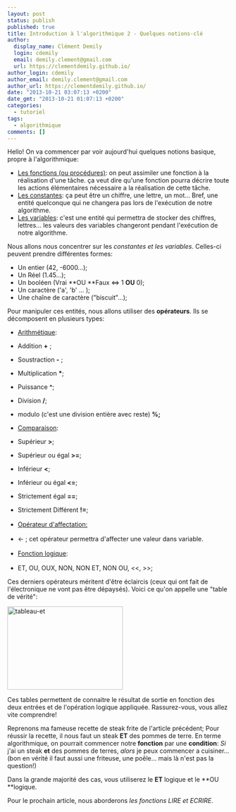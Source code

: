 ```yaml
---
layout: post
status: publish
published: true
title: Introduction à l'algorithmique 2 - Quelques notions-clé
author:
  display_name: Clément Demily
  login: cdemily
  email: demily.clement@gmail.com
  url: https://clementdemily.github.io/
author_login: cdemily
author_email: demily.clement@gmail.com
author_url: https://clementdemily.github.io/
date: "2013-10-21 03:07:13 +0200"
date_gmt: "2013-10-21 01:07:13 +0200"
categories:
  - tutoriel
tags:
  - algorithmique
comments: []
---
```


Hello! On va commencer par voir aujourd'hui quelques notions basique, propre à l'algorithmique:

- <span style="text-decoration: underline;">Les fonctions (ou procédures)</span>: on peut assimiler une fonction à la réalisation d'une tâche. ça veut dire qu'une fonction pourra décrire toute les actions élémentaires nécessaire a la réalisation de cette tâche.
- <span style="text-decoration: underline;">Les constantes</span>: ça peut être un chiffre, une lettre, un mot... Bref, une entité quelconque qui ne changera pas lors de l'exécution de notre algorithme.
- <span style="text-decoration: underline;">Les variables</span>: c'est une entité qui permettra de stocker des chiffres, lettres... les valeurs des variables changeront pendant l'exécution de notre algorithme.

Nous allons nous concentrer sur les _constantes et les variables._ Celles-ci peuvent prendre différentes formes:

- Un entier (42, -6000...);
- Un Réel (1.45...);
- Un booléen (Vrai **OU **Faux <=> 1 **OU** 0);
- Un caractère ('a', 'b' ... );
- Une chaîne de caractère ("biscuit"...);

Pour manipuler ces entités, nous allons utiliser des **opérateurs**. Ils se décomposent en plusieurs types:

- <span style="text-decoration: underline;">Arithmétique</span>:

- Addition **+** ;
- Soustraction **-** ;
- Multiplication **\***;
- Puissance **^**;
- Division **/**;
- modulo (c'est une division entière avec reste) **%;**

* <span style="text-decoration: underline;">Comparaison</span>:

* Supérieur **>**;
* Supérieur ou égal **>=**;
* Inférieur **<**;
* Inférieur ou égal **<=**;
* Strictement égal **==**;
* Strictement Différent **!=**;

- <span style="text-decoration: underline; line-height: 1.5;">Opérateur d'affectation:</span>

- <- ; cet opérateur permettra d'affecter une valeur dans variable.

* <span style="line-height: 1.5;"><span style="text-decoration: underline;">Fonction logique</span>: </span>

* ET, OU, OUX, NON, NON ET, NON OU, <<, >>;

Ces derniers opérateurs méritent d'être éclaircis (ceux qui ont fait de l'électronique ne vont pas être dépaysés). Voici ce qu'on appelle une "table de vérité":

<a href="{{ site.base_url }}/img/2013/10/Table_de_verite_du_circuit_ET1.gif"><img class="size-full wp-image-223 aligncenter" alt="tableau-et" src="{{ site.base_url }}/img/2013/10/Table_de_verite_du_circuit_ET1.gif" width="262" height="189" /></a>

Ces tables permettent de connaitre le résultat de sortie en fonction des deux entrées et de l'opération logique appliquée. Rassurez-vous, vous allez vite comprendre!

Reprenons ma fameuse recette de steak frite de l'article précédent; Pour réussir la recette, il nous faut un steak **ET** des pommes de terre. En terme algorithmique, on pourrait commencer notre **fonction** par une **condition**: _Si_ j'ai un steak **et** des pommes de terres, _alors_ je peux commencer a cuisiner... (bon en vérité il faut aussi une friteuse, une poêle... mais là n'est pas la question!)

Dans la grande majorité des cas, vous utiliserez le **ET** logique et le **OU **logique.

Pour le prochain article, nous aborderons _les fonctions LIRE et ECRIRE._

